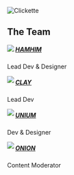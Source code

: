 ![Clickette](https://clickette.net/assets-homepage/img/wordmark-color.svg)

## The Team

<img align="left" src="https://avatars.githubusercontent.com/u/110255725?s=70">

##### [HAMHIM](https://github.com/hamhimstudio)

Lead Dev & Designer

<img align="left" src="https://avatars.githubusercontent.com/u/71360210?s=70">

##### [CLAY](https://github.com/claytontdm)

Lead Dev

<img align="left" src="https://avatars.githubusercontent.com/u/81354905?s=70">

##### [UNIUM](https://github.com/theunium)

Dev & Designer

<img align="left" src="https://avatars.githubusercontent.com/u/116967343?s=70">

##### [ONION](https://github.com/roblnet13)

Content Moderator
